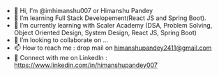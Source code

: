 - 👋 Hi, I’m @imhimanshu007 or Himanshu Pandey
- 👀 I’m learning Full Stack Developement(React JS and Spring Boot).
- 🌱 I’m currently learning with Scaler Academy (DSA, Problem Solving, Object Oriented Design, System Design, React JS, Spring Boot)
- 💞️ I’m looking to collaborate on ...
- 📫 How to reach me : drop mail on himanshupandey2411@gmail.com
- 🔗 Connect with me on LinkedIn : https://www.linkedin.com/in/himanshupandey007

<!---
imhimanshu007/imhimanshu007 is a ✨ special ✨ repository because its `README.md` (this file) appears on your GitHub profile.
You can click the Preview link to take a look at your changes.
--->
